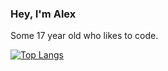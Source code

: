 ### Hey, I'm Alex
Some 17 year old who likes to code.

[![Top Langs](https://github-readme-stats.vercel.app/api/top-langs/?username=alexwith&layout=compact&theme=radical)](https://github.com/anuraghazra/github-readme-stats)
